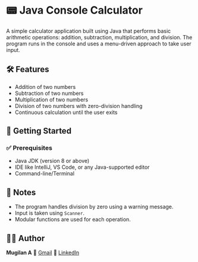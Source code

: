 # 📟 Java Console Calculator

A simple calculator application built using Java that performs basic arithmetic operations: addition, subtraction, multiplication, and division. The program runs in the console and uses a menu-driven approach to take user input.

## 🛠️ Features

* Addition of two numbers
* Subtraction of two numbers
* Multiplication of two numbers
* Division of two numbers with zero-division handling
* Continuous calculation until the user exits

## 🚀 Getting Started

### ✅ Prerequisites

* Java JDK (version 8 or above)
* IDE like IntelliJ, VS Code, or any Java-supported editor
* Command-line/Terminal

## 📌 Notes

* The program handles division by zero using a warning message.
* Input is taken using `Scanner`.
* Modular functions are used for each operation.

## 👨‍💻 Author

**Mugilan A**
📧 [Gmail](almugilan180@gmail.com)
💼 [LinkedIn](https://www.linkedin.com/in/mugilan-a-650019217)

